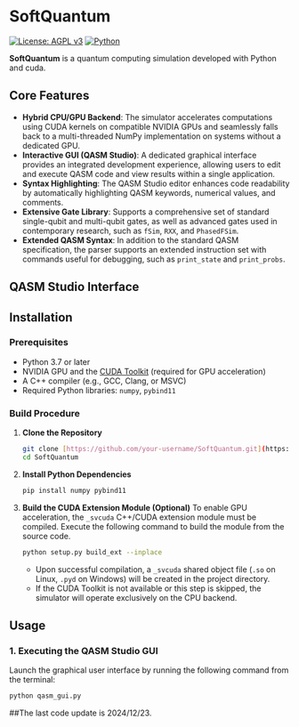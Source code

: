 # SoftQuantum

[![License: AGPL v3](https://img.shields.io/badge/License-AGPL%20v3-blue.svg)](https://www.gnu.org/licenses/agpl-3.0)
[![Python](https://img.shields.io/badge/python-3.7+-blue.svg)](https://www.python.org/downloads/)

**SoftQuantum** is a quantum computing simulation developed with Python and cuda.

## Core Features

* **Hybrid CPU/GPU Backend**: The simulator accelerates computations using CUDA kernels on compatible NVIDIA GPUs and seamlessly falls back to a multi-threaded NumPy implementation on systems without a dedicated GPU.
* **Interactive GUI (QASM Studio)**: A dedicated graphical interface provides an integrated development experience, allowing users to edit and execute QASM code and view results within a single application.
* **Syntax Highlighting**: The QASM Studio editor enhances code readability by automatically highlighting QASM keywords, numerical values, and comments.
* **Extensive Gate Library**: Supports a comprehensive set of standard single-qubit and multi-qubit gates, as well as advanced gates used in contemporary research, such as `fSim`, `RXX`, and `PhasedFSim`.
* **Extended QASM Syntax**: In addition to the standard QASM specification, the parser supports an extended instruction set with commands useful for debugging, such as `print_state` and `print_probs`.

## QASM Studio Interface



## Installation

### Prerequisites

* Python 3.7 or later
* NVIDIA GPU and the [CUDA Toolkit](https://developer.nvidia.com/cuda-toolkit-download) (required for GPU acceleration)
* A C++ compiler (e.g., GCC, Clang, or MSVC)
* Required Python libraries: `numpy`, `pybind11`

### Build Procedure

1.  **Clone the Repository**
    ```bash
    git clone [https://github.com/your-username/SoftQuantum.git](https://github.com/your-username/SoftQuantum.git)
    cd SoftQuantum
    ```

2.  **Install Python Dependencies**
    ```bash
    pip install numpy pybind11
    ```

3.  **Build the CUDA Extension Module (Optional)**
    To enable GPU acceleration, the `_svcuda` C++/CUDA extension module must be compiled. Execute the following command to build the module from the source code.

    ```bash
    python setup.py build_ext --inplace
    ```
    * Upon successful compilation, a `_svcuda` shared object file (`.so` on Linux, `.pyd` on Windows) will be created in the project directory.
    * If the CUDA Toolkit is not available or this step is skipped, the simulator will operate exclusively on the CPU backend.

## Usage

### 1. Executing the QASM Studio GUI

Launch the graphical user interface by running the following command from the terminal:

```bash
python qasm_gui.py
```

##The last code update is 2024/12/23.
